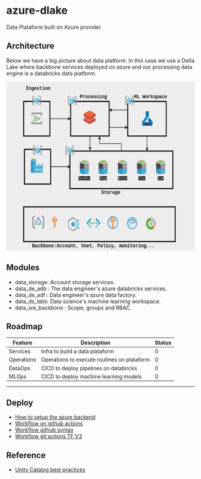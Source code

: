 # azure-dlake
Data Plataform built on Azure provider.


## Architecture
Below we have a big picture about data platform. 
In this case we use a Delta Lake where backbone services deployed on azure and our processing data engine is a databricks data platform.

<img src="docs/asset/img/dlake-v2.png" width="650" height="450"/>


## Modules

- data_storage: Account storage services.
- data_de_adb : The data engineer's azure databricks services.
- data_de_adf : Data engineer's azure data factory.
- data_ds_labs: Data science's machine learning workspace.
- data_sre_backbone : Scope, groups and RBAC.


## Roadmap

| Feature    | Description                                 | Status |
| ---------- | ------------------------------------------- | ------ |
| Services   | Infra to build a data plataform             | 0      |
| Operations | Operations to execute routines on plataform | 0      |
| DataOps    | CICD to deploy pipelines on databricks      | 0      |
| MLOps      | CICD to deploy machine learning models      | 0      |


----

## Deploy

- [How to setup the azure backend](https://developer.hashicorp.com/terraform/language/settings/backends/azurerm)
- [Workflow on github actions](https://github.com/hashicorp/setup-terraform)
- [Workflow github syntax](https://github.com/marketplace/actions/hashicorp-setup-terraform)
- [Workflow git actions TF V3](https://github.com/hashicorp/setup-terraform/tree/v3/)

## Reference
- [Unity Catalog best practices](https://learn.microsoft.com/en-us/azure/databricks/data-governance/unity-catalog/best-practices)